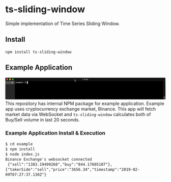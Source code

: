 # ts-sliding-window
Simple implementation of Time Series Sliding Window.

## Install
```
npm install ts-sliding-window
```

## Example Application
![capture](https://github.com/ya9do/ts-sliding-window/blob/images/images/example%20app%20screen%20capture.gif)
This repository has internal NPM package for example application. Example app uses cryptocurrency exchange market, Binance. This app will fetch market data via WebSocket and `ts-sliding-window` calculates both of Buy/Sell volume in last 20 seconds.
### Example Application Install & Execution
```
$ cd example
$ npm install
$ node index.js
Binance Exchange's websocket connected
 {"sell":"1383.19499268","buy":"844.17605107"}, {"takerSide":"sell","price":"3656.34","timestamp":"2019-02-09T07:27:37.130Z"}
```